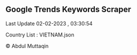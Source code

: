 

## Google Trends Keywords Scraper 
 
Last Update 02-02-2023 , 03:30:54

Country List :
VIETNAM.json



© Abdul Muttaqin 
